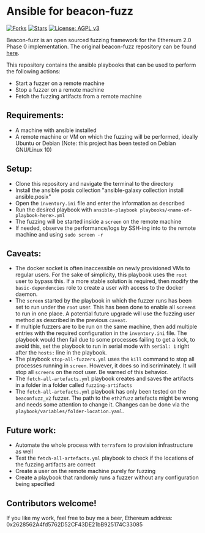 # Ansible for beacon-fuzz 

 [![Forks](https://img.shields.io/github/forks/parithosh/ansible-beaconfuzz-runner)](https://github.com/parithosh/ansible-beaconfuzz-runner/network/members)
 [![Stars](https://img.shields.io/github/stars/parithosh/ansible-beaconfuzz-runner)](https://github.com/parithosh/ansible-beaconfuzz-runner/stargazers)
 [![License: AGPL v3](https://img.shields.io/github/license/parithosh/ansible-beaconfuzz-runner)](https://github.com/parithosh/ansible-beaconfuzz-runner/blob/main/LICENSE)
  
Beacon-fuzz is an open sourced fuzzing framework for the Ethereum 2.0 Phase 0 implementation. The original
beacon-fuzz repository can be found [here](https://github.com/sigp/beacon-fuzz). 

This repository contains the ansible playbooks that can be used to perform the following actions:
- Start a fuzzer on a remote machine
- Stop a fuzzer on a remote machine
- Fetch the fuzzing artifacts from a remote machine

## Requirements: 
- A machine with ansible installed
- A remote machine or VM on which the fuzzing will be performed, ideally Ubuntu or Debian (Note: this project has been tested on Debian GNU/Linux 10)

## Setup:
- Clone this repository and navigate the terminal to the directory
- Install the ansible posix collection "ansible-galaxy collection install ansible.posix"
- Open the `inventory.ini` file and enter the information as described
- Run the desired playbook with `ansible-playbook playbooks/<name-of-playbook-here>.yml`
- The fuzzing will be started inside a `screen` on the remote machine
- If needed, observe the performance/logs by SSH-ing into to the remote machine and using `sudo screen -r` 

## Caveats: 
- The docker socket is often inaccessible on newly provisioned VMs to regular users. For the sake of simplicity, this
playbook uses the `root` user to bypass this. If a more stable solution is required, then modify the `basic-dependencies` 
role to create a user with access to the docker daemon. 
- The `screen` started by the playbook in which the fuzzer runs has been set to run under the `root` user. This has been
done to enable all `screen`s to run in one place. A potential future upgrade will use the fuzzing user method as 
described in the previous `caveat`.
- If multiple fuzzers are to be run on the same machine, then add multiple entries with the required configuration
in the `inventory.ini` file. The playbook would then fail due to some processes failing to get a lock, to avoid this, set
the playbook to run in serial mode with `serial: 1` right after the `hosts:` line in the playbook.
- The playbook `stop-all-fuzzers.yml` uses the `kill` command to stop all processes running in `screen`. However, it does 
so indiscriminately. It will stop all `screens` on the root user. Be warned of this behavior. 
- The `fetch-all-artefacts.yml` playbook creates and saves the artifacts in a folder in a folder called `fuzzing-artifacts`
- The `fetch-all-artefacts.yml` playbook has only been tested on the `beaconfuzz_v2` fuzzer. The path to the `eth2fuzz`
artefacts might be wrong and needs some attention to change it. Changes can be done via the `playbook/variables/folder-location.yaml`. 

## Future work: 
- Automate the whole process with `terraform` to provision infrastructure as well
- Test the `fetch-all-artefacts.yml` playbook to check if the locations of the fuzzing artifacts are correct
- Create a user on the remote machine purely for fuzzing
- Create a playbook that randomly runs a fuzzer without any configuration being specified 

## Contributors welcome!

If you like my work, feel free to buy me a beer, Ethereum address: 0x2628562A4fd5762D52CF43DE21bB925174C33085 